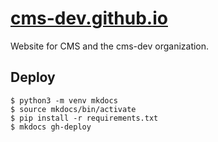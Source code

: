 # [cms-dev.github.io](https://cms-dev.github.io)

Website for CMS and the cms-dev organization.

## Deploy

```
$ python3 -m venv mkdocs
$ source mkdocs/bin/activate
$ pip install -r requirements.txt
$ mkdocs gh-deploy
```
